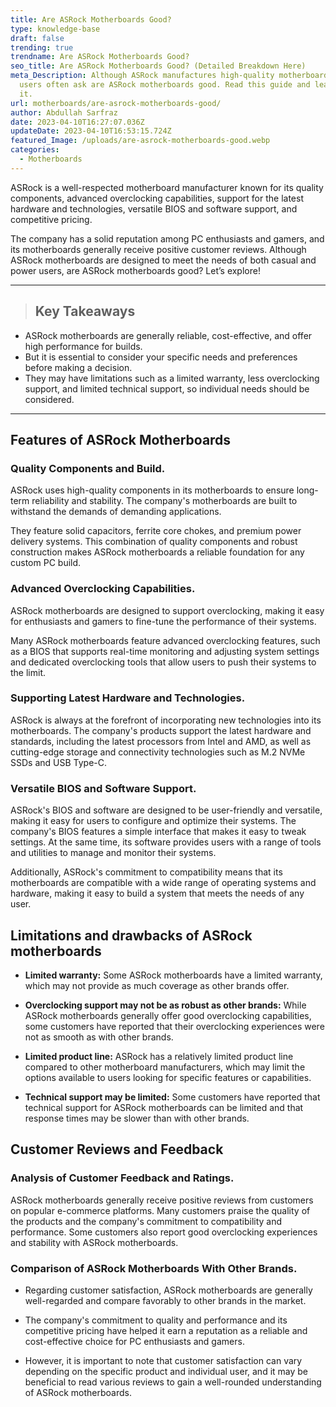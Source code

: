 ```yaml
---
title: Are ASRock Motherboards Good?
type: knowledge-base
draft: false
trending: true
trendname: Are ASRock Motherboards Good?
seo_title: Are ASRock Motherboards Good? (Detailed Breakdown Here)
meta_Description: Although ASRock manufactures high-quality motherboards, many
  users often ask are ASRock motherboards good. Read this guide and learn about
  it.
url: motherboards/are-asrock-motherboards-good/
author: Abdullah Sarfraz
date: 2023-04-10T16:27:07.036Z
updateDate: 2023-04-10T16:53:15.724Z
featured_Image: /uploads/are-asrock-motherboards-good.webp
categories:
  - Motherboards
---
```

ASRock is a well-respected motherboard manufacturer known for its quality components, advanced overclocking capabilities, support for the latest hardware and technologies, versatile BIOS and software support, and competitive pricing.

The company has a solid reputation among PC enthusiasts and gamers, and its motherboards generally receive positive customer reviews. Although ASRock motherboards are designed to meet the needs of both casual and power users, are ASRock motherboards good? Let’s explore!

- - -

> ## Key Takeaways

* ASRock motherboards are generally reliable, cost-effective, and offer high performance for builds.
* But it is essential to consider your specific needs and preferences before making a decision.
* They may have limitations such as a limited warranty, less overclocking support, and limited technical support, so individual needs should be considered.

- - -

## Features of ASRock Motherboards

### Quality Components and Build.

ASRock uses high-quality components in its motherboards to ensure long-term reliability and stability. The company's motherboards are built to withstand the demands of demanding applications.

They feature solid capacitors, ferrite core chokes, and premium power delivery systems. This combination of quality components and robust construction makes ASRock motherboards a reliable foundation for any custom PC build.

### Advanced Overclocking Capabilities. 

ASRock motherboards are designed to support overclocking, making it easy for enthusiasts and gamers to fine-tune the performance of their systems.

Many ASRock motherboards feature advanced overclocking features, such as a BIOS that supports real-time monitoring and adjusting system settings and dedicated overclocking tools that allow users to push their systems to the limit.

### Supporting Latest Hardware and Technologies.

ASRock is always at the forefront of incorporating new technologies into its motherboards. The company's products support the latest hardware and standards, including the latest processors from Intel and AMD, as well as cutting-edge storage and connectivity technologies such as M.2 NVMe SSDs and USB Type-C.

### Versatile BIOS and Software Support.

ASRock's BIOS and software are designed to be user-friendly and versatile, making it easy for users to configure and optimize their systems. The company's BIOS features a simple interface that makes it easy to tweak settings. At the same time, its software provides users with a range of tools and utilities to manage and monitor their systems. 

Additionally, ASRock's commitment to compatibility means that its motherboards are compatible with a wide range of operating systems and hardware, making it easy to build a system that meets the needs of any user.

## Limitations and drawbacks of ASRock motherboards

* **Limited warranty:** Some ASRock motherboards have a limited warranty, which may not provide as much coverage as other brands offer.


* **Overclocking support may not be as robust as other brands:** While ASRock motherboards generally offer good overclocking capabilities, some customers have reported that their overclocking experiences were not as smooth as with other brands.


* **Limited product line:** ASRock has a relatively limited product line compared to other motherboard manufacturers, which may limit the options available to users looking for specific features or capabilities.


* **Technical support may be limited:** Some customers have reported that technical support for ASRock motherboards can be limited and that response times may be slower than with other brands.

## Customer Reviews and Feedback

### Analysis of Customer Feedback and Ratings.

ASRock motherboards generally receive positive reviews from customers on popular e-commerce platforms. Many customers praise the quality of the products and the company's commitment to compatibility and performance. Some customers also report good overclocking experiences and stability with ASRock motherboards.

### Comparison of ASRock Motherboards With Other Brands.

* Regarding customer satisfaction, ASRock motherboards are generally well-regarded and compare favorably to other brands in the market.


* The company's commitment to quality and performance and its competitive pricing have helped it earn a reputation as a reliable and cost-effective choice for PC enthusiasts and gamers.


* However, it is important to note that customer satisfaction can vary depending on the specific product and individual user, and it may be beneficial to read various reviews to gain a well-rounded understanding of ASRock motherboards.